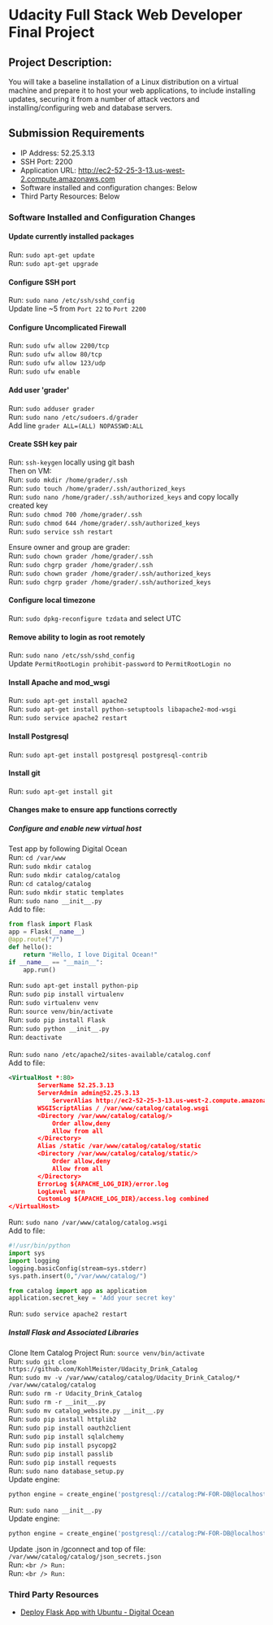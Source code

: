 # Udacity Full Stack Web Developer Final Project

## Project Description:
You will take a baseline installation of a Linux distribution on a virtual machine and prepare it to host your web applications, to include installing updates, securing it from a number of attack vectors and installing/configuring web and database servers.

## Submission Requirements

* IP Address: 52.25.3.13
* SSH Port: 2200
* Application URL: http://ec2-52-25-3-13.us-west-2.compute.amazonaws.com
* Software installed and configuration changes: Below
* Third Party Resources: Below

### Software Installed and Configuration Changes

#### Update currently installed packages
Run: `sudo apt-get update` <br />
Run: `sudo apt-get upgrade`

#### Configure SSH port
Run: `sudo nano /etc/ssh/sshd_config` <br />
Update line ~5 from `Port 22` to `Port 2200`

#### Configure Uncomplicated Firewall
Run: `sudo ufw allow 2200/tcp` <br />
Run: `sudo ufw allow 80/tcp` <br />
Run: `sudo ufw allow 123/udp` <br />
Run: `sudo ufw enable`

#### Add user 'grader'
Run: `sudo adduser grader` <br />
Run: `sudo nano /etc/sudoers.d/grader` <br />
Add line `grader ALL=(ALL) NOPASSWD:ALL`

#### Create SSH key pair
Run: `ssh-keygen` locally using git bash <br />
Then on VM: <br />
Run: `sudo mkdir /home/grader/.ssh` <br />
Run: `sudo touch /home/grader/.ssh/authorized_keys` <br />
Run: `sudo nano /home/grader/.ssh/authorized_keys` and copy locally created key<br />
Run: `sudo chmod 700 /home/grader/.ssh` <br />
Run: `sudo chmod 644 /home/grader/.ssh/authorized_keys` <br />
Run: `sudo service ssh restart` <br />

Ensure owner and group are grader: <br />
Run: `sudo chown grader /home/grader/.ssh` <br />
Run: `sudo chgrp grader /home/grader/.ssh` <br />
Run: `sudo chown grader /home/grader/.ssh/authorized_keys` <br />
Run: `sudo chgrp grader /home/grader/.ssh/authorized_keys`

#### Configure local timezone
Run: `sudo dpkg-reconfigure tzdata` and select UTC

#### Remove ability to login as root remotely
Run: `sudo nano /etc/ssh/sshd_config` <br />
Update `PermitRootLogin prohibit-password` to `PermitRootLogin no`

#### Install Apache and mod_wsgi
Run: `sudo apt-get install apache2` <br />
Run: `sudo apt-get install python-setuptools libapache2-mod-wsgi` <br />
Run: `sudo service apache2 restart`

#### Install Postgresql
Run: `sudo apt-get install postgresql postgresql-contrib` <br />

#### Install git
Run: `sudo apt-get install git`

#### Changes make to ensure app functions correctly

##### Configure and enable new virtual host
Test app by following Digital Ocean <br />
Run: `cd /var/www` <br />
Run: `sudo mkdir catalog` <br />
Run: `sudo mkdir catalog/catalog` <br />
Run: `cd catalog/catalog` <br />
Run: `sudo mkdir static templates` <br />
Run: `sudo nano __init__.py` <br />
Add to file: <br />
```python
from flask import Flask
app = Flask(__name__)
@app.route("/")
def hello():
    return "Hello, I love Digital Ocean!"
if __name__ == "__main__":
    app.run()
```
Run: `sudo apt-get install python-pip` <br />
Run: `sudo pip install virtualenv` <br />
Run: `sudo virtualenv venv` <br />
Run: `source venv/bin/activate` <br />
Run: `sudo pip install Flask` <br />
Run: `sudo python __init__.py` <br />
Run: `deactivate`
<br /><br />
Run: `sudo nano /etc/apache2/sites-available/catalog.conf` <br />
Add to file: <br />
```xml
<VirtualHost *:80>
		ServerName 52.25.3.13
		ServerAdmin admin@52.25.3.13
    		ServerAlias http://ec2-52-25-3-13.us-west-2.compute.amazonaws.com
		WSGIScriptAlias / /var/www/catalog/catalog.wsgi
		<Directory /var/www/catalog/catalog/>
			Order allow,deny
			Allow from all
		</Directory>
		Alias /static /var/www/catalog/catalog/static
		<Directory /var/www/catalog/catalog/static/>
			Order allow,deny
			Allow from all
		</Directory>
		ErrorLog ${APACHE_LOG_DIR}/error.log
		LogLevel warn
		CustomLog ${APACHE_LOG_DIR}/access.log combined
</VirtualHost>
```
Run: `sudo nano /var/www/catalog/catalog.wsgi` <br />
Add to file: <br />
```python
#!/usr/bin/python
import sys
import logging
logging.basicConfig(stream=sys.stderr)
sys.path.insert(0,"/var/www/catalog/")

from catalog import app as application
application.secret_key = 'Add your secret key'
```
Run: `sudo service apache2 restart` <br />

##### Install Flask and Associated Libraries
Clone Item Catalog Project
Run: `source venv/bin/activate` <br />
Run: `sudo git clone https://github.com/KohlMeister/Udacity_Drink_Catalog` <br />
Run: `sudo mv -v /var/www/catalog/catalog/Udacity_Drink_Catalog/* /var/www/catalog/catalog` <br />
Run: `sudo rm -r Udacity_Drink_Catalog` <br />
Run: `sudo rm -r __init__.py` <br />
Run: `sudo mv catalog_website.py __init__.py` <br />
Run: `sudo pip install httplib2` <br />
Run: `sudo pip install oauth2client` <br />
Run: `sudo pip install sqlalchemy` <br />
Run: `sudo pip install psycopg2` <br />
Run: `sudo pip install passlib` <br />
Run: `sudo pip install requests` <br />
Run: `sudo nano database_setup.py` <br />
Update engine: 
```python 
python engine = create_engine('postgresql://catalog:PW-FOR-DB@localhost/catalog')
```
Run: `sudo nano __init__.py` <br />
Update engine: 
```python
python engine = create_engine('postgresql://catalog:PW-FOR-DB@localhost/catalog')
```
Update .json in /gconnect and top of file: `/var/www/catalog/catalog/json_secrets.json` <br />
Run: `` <br />
Run: `` <br />
Run: `` <br />
Run: `` <br />



### Third Party Resources

* [Deploy Flask App with Ubuntu - Digital Ocean](https://www.digitalocean.com/community/tutorials/how-to-deploy-a-flask-application-on-an-ubuntu-vps)
